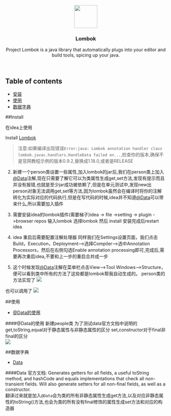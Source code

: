 <p align="center">
  <a href="http://www.cnblogs.com/selton/">
    <img src="https://files.cnblogs.com/files/selton/show.ico" alt="" width=72 height=72>
  </a>

  <h3 align="center">Lombok</h3>

  <p align="center">
    Project Lombok is a java library that automatically plugs into your editor and build tools, spicing up your java.
  </p>
</p>

<br>

## Table of contents

- [安装](#Install)
- [使用](#使用)
- [数据字典](#数据字典)

##Install

在idea上使用  

Install [Lombok](jarhttps://www.projectlombok.org/download)  
>注意:如果编译出现错误`Error:java: Lombok annotation handler class lombok.javac.handlers.HandleData failed on...`,检查你的版本,确保不是官网教程示例的版本0.9.2,替换成1.18.0,或者是RELEASE 
 
2. 新建一个person类设置一些属性,加入lombok的jar后,我们在person类上加入[@Data](#Data)注解,现在只需要了解它可以为类属性生成get,set方法,发现有提示而且并没有报错,也就是至少jar成功被依赖了,但是在单元测试中,发现new出person对象无法调用get,set等方法,因为lombok虽然会在编译时将你的注解转化为实际对应的代码执行,但是在写代码的时候,idea并不知道[@Data](#Data)可以带来什么,所以需要加入插件

3. 需要安装idea的lombok插件(需要梯子)idea -> file ->setting -> plugin ->browser repos 输入lombok 选择lombok 然后 install
安装完成后restart idea


4. idea 重启后需要配置注解处理器
同样我们在Settings设置页面，我们点击Build，Execution，Deployment-->选择Compiler-->选中Annotation Processors，然后在右侧勾选Enable annotation processing即可,完成后,需要再次重启idea,不要和上一步的重启合并成一步

5. 这个时候发现[@Data](#Data)注解在菜单栏点击View-->Tool Windows-->Structure，便可以看到类中所有的方法了这些都是lombok帮我自动生成的。
person类的方法实现了
![](https://images2018.cnblogs.com/blog/1394862/201806/1394862-20180626122906445-151083626.gif)

也可以调用了
![](https://images2018.cnblogs.com/blog/1394862/201806/1394862-20180626122933095-321528284.gif)


##使用
- [@Data的使用](#@Data使用)  
  
####@Data的使用
新建people类
为了测试data官方文档中说明的
get,toString,equal对于静态属性与非静态属性的区分
set,constructor对于final非final的区分  
![](https://images2018.cnblogs.com/blog/1394862/201806/1394862-20180626164521254-1498831536.gif)



##数据字典

- [Data](#Data)


####Data
官方文档:
Generates getters for all fields, a useful toString method, and hashCode and equals implementations that check all non-transient fields. Will also generate setters for all non-final fields, as well as a constructor.  
翻译过来就是加入`@Data`会为类的所有非静态属性生成get方法,以及对应非静态属性的toString()方法,也会为类的所有没有final修饰的属性生成set方法和对应的构造器